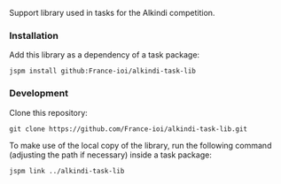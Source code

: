 
Support library used in tasks for the Alkindi competition.

### Installation

Add this library as a dependency of a task package:

```
jspm install github:France-ioi/alkindi-task-lib
```

### Development

Clone this repository:

```
git clone https://github.com/France-ioi/alkindi-task-lib.git
```

To make use of the local copy of the library, run the following command
(adjusting the path if necessary) inside a task package:

```
jspm link ../alkindi-task-lib
```

